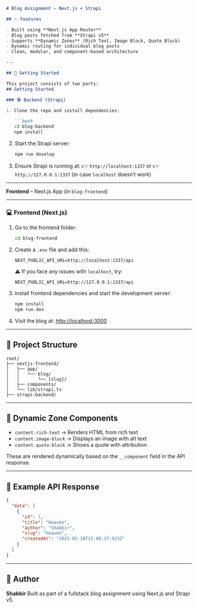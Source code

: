 
````markdown
# Blog Assignment – Next.js + Strapi

## ✨ Features

- Built using **Next.js App Router**
- Blog posts fetched from **Strapi v5**
- Supports **Dynamic Zones** (Rich Text, Image Block, Quote Block)
- Dynamic routing for individual blog posts
- Clean, modular, and component-based architecture

---

## 🚀 Getting Started

This project consists of two parts:
## Getting Started

### 🛠 Backend (Strapi)

1. Clone the repo and install dependencies:

   ```bash
   cd blog-backend
   npm install
````

2. Start the Strapi server:

   ```bash
   npm run develop
   ```

3. Ensure Strapi is running at:
   👉 `http://localhost:1337`
   or
   👉 `http://127.0.0.1:1337` (in case `localhost` doesn’t work)

---

**Frontend** – Next.js App (in `blog-frontend`)

---

### 💻 Frontend (Next.js)

1. Go to the frontend folder:

   ```bash
   cd blog-frontend
   ```

2. Create a `.env` file and add this:

   ```env
   NEXT_PUBLIC_API_URL=http://localhost:1337/api
   ```

   ⚠️ If you face any issues with `localhost`, try:

   ```env
   NEXT_PUBLIC_API_URL=http://127.0.0.1:1337/api
   ```

3. Install frontend dependencies and start the development server:

   ```bash
   npm install
   npm run dev
   ```

4. Visit the blog at:
   [http://localhost:3000](http://localhost:3000)

---

## 📁 Project Structure

```
root/
├── nextjs-frontend/
│   ├── app/
│   │   └── blog/
│   │       └── [slug]/
│   ├── components/
│   └── lib/strapi.ts
├── strapi-backend/
```

---

## 🧩 Dynamic Zone Components

* `content.rich-text` → Renders HTML from rich text
* `content.image-block` → Displays an image with alt text
* `content.quote-block` → Shows a quote with attribution

These are rendered dynamically based on the `__component` field in the API response.

---

## 📜 Example API Response

```json
{
  "data": [
    {
      "id": 1,
      "title": "Heaven",
      "author": "Shabbir",
      "slug": "heaven",
      "createdAt": "2025-05-28T12:08:17.923Z"
    }
  ]
}
```

---

## 🙋 Author

**Shabbir**
Built as part of a fullstack blog assignment using Next.js and Strapi v5.